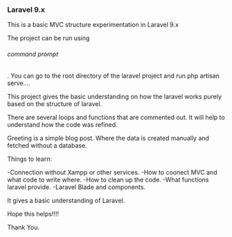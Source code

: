<h3>Laravel 9.x</h3>

This is a basic MVC structure experimentation in Laravel 9.x

The project can be run using <h6>command prompt</h6>. 
You can go to the root directory of the laravel project and run php artisan serve....

This project gives the basic understanding on how the laravel works purely based on the structure of laravel.

There are several loops and functions that are commented out. 
It will help to understand how the code was refined.

Greeting is a simple blog post. Where the data is created manually and fetched without a database.

Things to learn:

-Connection without Xampp or other services.
-How to coonect MVC and what code to write where.
-How to clean up the code.
-What functions laravel provide.
-Laravel Blade and components.

It gives a basic understanding of Laravel.

Hope this helps!!!!

Thank You.
